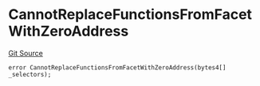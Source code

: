 # CannotReplaceFunctionsFromFacetWithZeroAddress
[Git Source](https://github.com/thrackle-io/forte-rules-engine/blob/7ed34a62033174e2129a3d6ffafc4f97afb624f7/src/client/token/handler/diamond/HandlerDiamondLib.sol)


```solidity
error CannotReplaceFunctionsFromFacetWithZeroAddress(bytes4[] _selectors);
```

